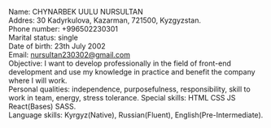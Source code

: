 Name: CHYNARBEK UULU NURSULTAN  
Addres: 30 Kadyrkulova, Kazarman, 721500, Kyzgyzstan.  
Phone number: +996502230301  
Marital status: single  
Date of birth: 23th July 2002   
Email: nursultan230302@gmail.com  
Objective: I want to develop professionally in the field of front-end development and use my knowledge in practice and benefit the company where I will work.  
Personal qualities: independence, purposefulness, responsibility, skill to work in team, energy, stress tolerance. 
Special skills: HTML CSS JS React(Bases) SASS.   
Language skills: Kyrgyz(Native), Russian(Fluent), English(Pre-Intermediate).   
